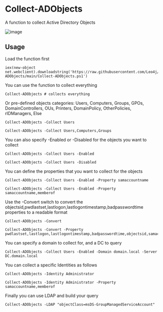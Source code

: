 # Collect-ADObjects

A function to collect Active Directory Objects

![image](https://github.com/user-attachments/assets/a172dc23-ce96-48ff-b4a5-339800ffdb3c)


## Usage

Load the function first

```
iex(new-object net.webclient).downloadstring('https://raw.githubusercontent.com/Leo4j/Collect-ADObjects/main/Collect-ADObjects.ps1')
```

You can use the function to collect everything

```
Collect-ADObjects # collects everything
```

Or pre-defined objects categories: Users, Computers, Groups, GPOs, DomainControllers, OUs, Printers, DomainPolicy, OtherPolicies, rIDManagers, Else
```
Collect-ADObjects -Collect Users
```
```
Collect-ADObjects -Collect Users,Computers,Groups
```

You can also specify -Enabled or -Disabled for the objects you want to collect

```
Collect-ADObjects -Collect Users -Enabled
```
```
Collect-ADObjects -Collect Users -Disabled
```

You can define the properties that you want to collect for the objects

```
Collect-ADObjects -Collect Users -Enabled -Property samaccountname
```
```
Collect-ADObjects -Collect Users -Enabled -Property samaccountname,memberof
```

Use the -Convert switch to convert the objectsid,pwdlastset,lastlogon,lastlogontimestamp,badpasswordtime properties to a readable format

```
Collect-ADObjects -Convert
```
```
Collect-ADObjects -Convert -Property pwdlastset,lastlogon,lastlogontimestamp,badpasswordtime,objectsid,samaccountname
```

You can specify a domain to collect for, and a DC to query

```
Collect-ADObjects -Collect Users -Enabled -Domain domain.local -Server DC.domain.local
```

You can collect a specific Identities as follows

```
Collect-ADObjects -Identity Administrator
```
```
Collect-ADObjects -Identity Administrator -Property samaccountname,memberof
```

Finally you can use LDAP and build your query

```
Collect-ADObjects -LDAP "objectClass=msDS-GroupManagedServiceAccount"
```

